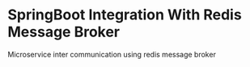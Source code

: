# SpringBoot Integration With Redis Message Broker
Microservice inter communication using redis message broker
